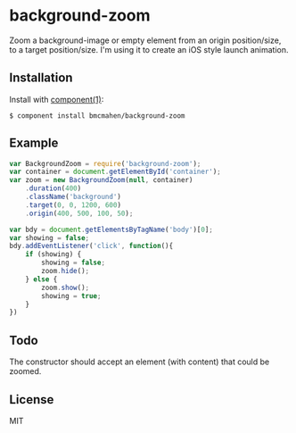 
# background-zoom

  Zoom a background-image or empty element from an origin position/size, to a target position/size. I'm using it to create an iOS style launch animation.

## Installation

  Install with [component(1)](http://component.io):

    $ component install bmcmahen/background-zoom

## Example

```javascript
var BackgroundZoom = require('background-zoom');
var container = document.getElementById('container');
var zoom = new BackgroundZoom(null, container)
	.duration(400)
	.className('background')
	.target(0, 0, 1200, 600)
	.origin(400, 500, 100, 50);

var bdy = document.getElementsByTagName('body')[0];
var showing = false;
bdy.addEventListener('click', function(){
	if (showing) {
		showing = false;
		zoom.hide();
	} else {
		zoom.show();
		showing = true;
	}
})
```

## Todo

The constructor should accept an element (with content) that could be zoomed.


## License

  MIT
